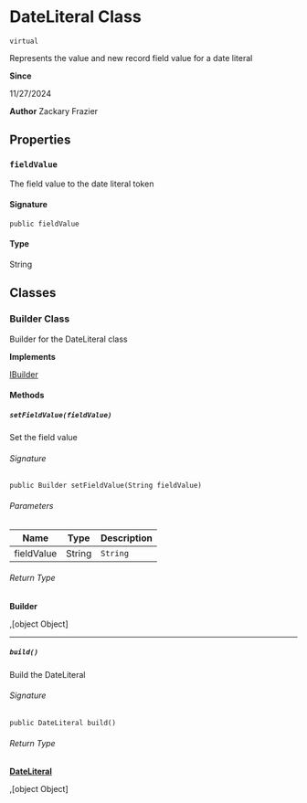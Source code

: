 # DateLiteral Class
`virtual`

Represents the value and new record field value for a date literal

**Since** 

11/27/2024

**Author** Zackary Frazier

## Properties
### `fieldValue`

The field value to the date literal token

#### Signature
```apex
public fieldValue
```

#### Type
String

## Classes
### Builder Class

Builder for the DateLiteral class

**Implements**

[IBuilder](../interfaces/IBuilder.md)

#### Methods
##### `setFieldValue(fieldValue)`

Set the field value

###### Signature
```apex
public Builder setFieldValue(String fieldValue)
```

###### Parameters
| Name | Type | Description |
|------|------|-------------|
| fieldValue | String | `String` |

###### Return Type
**Builder**

,[object Object]

---

##### `build()`

Build the DateLiteral

###### Signature
```apex
public DateLiteral build()
```

###### Return Type
**[DateLiteral](DateLiteral.md)**

,[object Object]